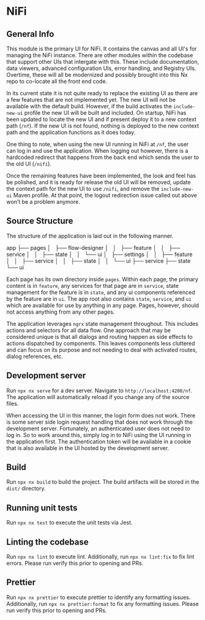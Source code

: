 # NiFi

## General Info

This module is the primary UI for NiFi. It contains the canvas and all UI's for managing the NiFi instance. There are other modules within the codebase
that support other UIs that intergate with this. These include documentation, data viewers, advanced configuration UIs, error handling, and Registry UIs.
Overtime, these will all be modernized and possibly brought into this Nx repo to co-locate all the front end code.

In its current state it is not quite ready to replace the existing UI as there are a few features that are not implemented yet. The new UI will not
be available with the default build. However, if the build activates the `include-new-ui` profile the new UI will be built and included. On startup,
NiFi has been updated to locate the new UI and if present deploy it to a new context path (`/nf`). If the new UI is not found, nothing is deployed to
the new context path and the application functions as it does today.

One thing to note, when using the new UI running in NiFi at `/nf`, the user can log in and use the application. When logging out however, there is
a hardcoded redirect that happens from the back end which sends the user to the old UI (`/nifi`).

Once the remaining features have been implemented, the look and feel has be polished, and it is ready for release the old UI will be removed, update
the context path for the new UI to use `/nifi`, and remove the `include-new-ui` Maven profile. At that point, the logout redirection issue called out above won’t
be a problem anymore.

## Source Structure

The structure of the application is laid out in the following manner.

app
├── pages
│   ├── flow-designer
│   │   ├── feature
│   │   ├── service
│   │   ├── state
│   │   └── ui
│   ├── settings
│   │   ├── feature
│   │   ├── service
│   │   ├── state
│   │   └── ui
├── service
├── state
└── ui

Each page has its own directory inside `pages`. Within each page, the primary content is in `feature`, any services for that page are in `service`,
state management for the feature is in `state`, and any ui components referenced by the feature are in `ui`. The app root also contains `state`,
`service`, and `ui` which are available for use by anything in any page. Pages, however, should not access anything from any other pages.

The application leverages `ngrx` state management throughout. This includes actions and selectors for all data flow. One approach that may be
considered unique is that all dialogs and routing happen as side effects to actions dispatched by components. This leaves components less
cluttered and can focus on its purpose and not needing to deal with activated routes, dialog references, etc.

## Development server

Run `npx nx serve` for a dev server. Navigate to `http://localhost:4200/nf`. The application will automatically reload if you change any of the source files.

When accessing the UI in this manner, the login form does not work. There is some server side login request handling that does not work through
the development server. Fortunately, an authenticated user does not need to log in. So to work around this, simply log in to NiFi using the UI running in
the application first. The authentication token will be available in a cookie that is also available in the UI hosted by the development server.

## Build

Run `npx nx build` to build the project. The build artifacts will be stored in the `dist/` directory.

## Running unit tests

Run `npx nx test` to execute the unit tests via Jest.

## Linting the codebase

Run `npx nx lint` to execute lint. Additionally, run `npx nx lint:fix` to fix lint errors. Please run verify this prior to opening and PRs.

## Prettier

Run `npx nx prettier` to execute prettier to identify any formatting issues. Additionally, run `npx nx prettier:format` to fix any formatting issues.
Please run verify this prior to opening and PRs.

